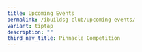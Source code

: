 ```yaml
---
title: Upcoming Events
permalink: /ibuildsg-club/upcoming-events/
variant: tiptap
description: ""
third_nav_title: Pinnacle Competition
---
```

<p></p>